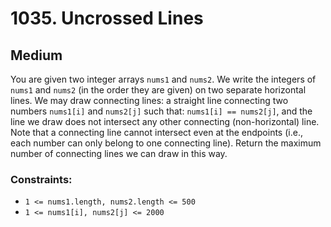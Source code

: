 # 1035. Uncrossed Lines

## Medium

You are given two integer arrays `nums1` and `nums2`. We write the integers of `nums1` and `nums2` (in the order they
are given) on two separate horizontal lines. We may draw connecting lines: a straight line connecting two
numbers `nums1[i]` and `nums2[j]` such that: `nums1[i] == nums2[j]`, and the line we draw does not intersect any other
connecting (non-horizontal) line. Note that a connecting line cannot intersect even at the endpoints (i.e., each number
can only belong to one connecting line). Return the maximum number of connecting lines we can draw in this way.

### Constraints:

- `1 <= nums1.length, nums2.length <= 500`
- `1 <= nums1[i], nums2[j] <= 2000`

